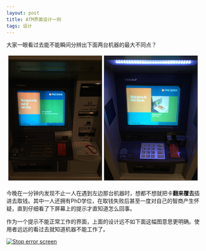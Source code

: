 ```yaml
---
layout: post
title: ATM界面设计一则
tags: 设计
---
```

大家一眼看过去能不能瞬间分辨出下面两台机器的最大不同点？

![](/images/ATM_Error_Screen_Design.png)

今晚在一分钟内发现不止一人在遇到左边那台机器时，想都不想就把卡**翻来覆去**插进去取钱。其中一人还拥有PhD学位，在取钱失败后甚至一度对自己的智商产生怀疑，直到仔细看了下屏幕上的提示才直知道怎么回事。

作为一个提示不能正常工作的界面，上面的设计远不如下面这幅图意思更明确。使用者远远的看过去就知道机器不能工作了。

[![Stop error screen](http://upload.wikimedia.org/wikipedia/commons/thumb/0/01/Bsod.svg/800px-Bsod.svg.png)](http://simple.wikipedia.org/wiki/File:Bsod.svg)
